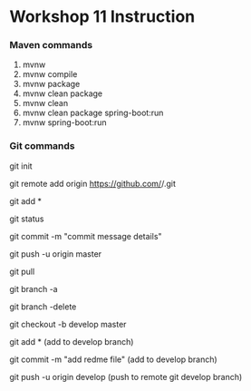 # Workshop 11 Instruction

### Maven commands
1. mvnw
2. mvnw compile
3. mvnw package
4. mvnw clean package
5. mvnw clean
6. mvnw clean package spring-boot:run
7. mvnw spring-boot:run

### Git commands
git init

git remote add origin https://github.com/<username>/<projectname>.git

git add *

git status 

git commit -m "commit message details"

git push -u origin master

git pull

git branch -a

git branch -delete <branch name>

git checkout -b develop master

git add * (add to develop branch)

git commit -m "add redme file" (add to develop branch)

git push -u origin develop (push to remote git develop branch)